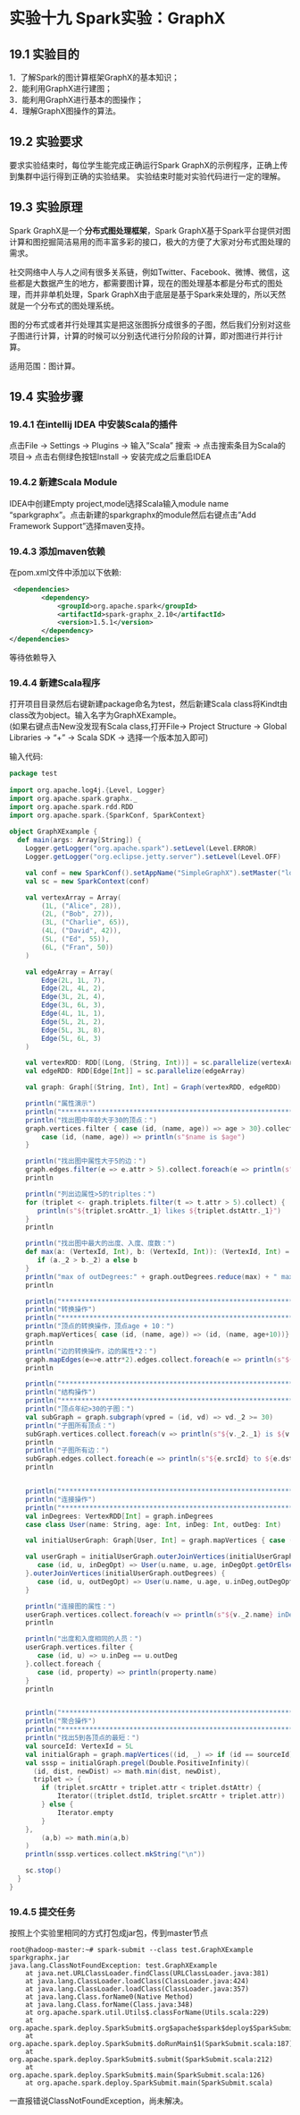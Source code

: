 ﻿# 实验十九  Spark实验：GraphX
## 19.1 实验目的  
1．了解Spark的图计算框架GraphX的基本知识；  
2．能利用GraphX进行建图；  
3．能利用GraphX进行基本的图操作；  
4．理解GraphX图操作的算法。

## 19.2 实验要求
要求实验结束时，每位学生能完成正确运行Spark GraphX的示例程序，正确上传到集群中运行得到正确的实验结果。  实验结束时能对实验代码进行一定的理解。  

## 19.3 实验原理
Spark GraphX是一个**分布式图处理框架**，Spark GraphX基于Spark平台提供对图计算和图挖掘简洁易用的而丰富多彩的接口，极大的方便了大家对分布式图处理的需求。  

社交网络中人与人之间有很多关系链，例如Twitter、Facebook、微博、微信，这些都是大数据产生的地方，都需要图计算，现在的图处理基本都是分布式的图处理，而并非单机处理，Spark GraphX由于底层是基于Spark来处理的，所以天然就是一个分布式的图处理系统。  

图的分布式或者并行处理其实是把这张图拆分成很多的子图，然后我们分别对这些子图进行计算，计算的时候可以分别迭代进行分阶段的计算，即对图进行并行计算。  

适用范围：图计算。 

## 19.4 实验步骤  

### 19.4.1 在intellij IDEA 中安装Scala的插件
点击File -> Settings -> Plugins -> 输入”Scala” 搜索 -> 点击搜索条目为Scala的项目-> 点击右侧绿色按钮Install -> 安装完成之后重启IDEA 

### 19.4.2 新建Scala Module  
IDEA中创建Empty project,model选择Scala输入module name “sparkgraphx”。点击新建的sparkgraphx的module然后右键点击”Add Framework Support”选择maven支持。  

### 19.4.3 添加maven依赖
在pom.xml文件中添加以下依赖:  
```xml
 <dependencies>
        <dependency>
            <groupId>org.apache.spark</groupId>
            <artifactId>spark-graphx_2.10</artifactId>
            <version>1.5.1</version>
        </dependency>
</dependencies>
``` 
等待依赖导入  

### 19.4.4 新建Scala程序  
打开项目目录然后右键新建package命名为test，然后新建Scala class将Kindt由class改为object。输入名字为GraphXExample。  
(如果右键点击New没发现有Scala class,打开File-> Project Structure -> Global Libraries -> “+” -> Scala SDK -> 选择一个版本加入即可)

输入代码:  
```scala
package test
 
import org.apache.log4j.{Level, Logger}
import org.apache.spark.graphx._
import org.apache.spark.rdd.RDD
import org.apache.spark.{SparkConf, SparkContext}
 
object GraphXExample {
  def main(args: Array[String]) {
    Logger.getLogger("org.apache.spark").setLevel(Level.ERROR)
    Logger.getLogger("org.eclipse.jetty.server").setLevel(Level.OFF)

    val conf = new SparkConf().setAppName("SimpleGraphX").setMaster("local")
    val sc = new SparkContext(conf)

    val vertexArray = Array(
        (1L, ("Alice", 28)),
        (2L, ("Bob", 27)),
        (3L, ("Charlie", 65)),
        (4L, ("David", 42)),
        (5L, ("Ed", 55)),
        (6L, ("Fran", 50))
    )

    val edgeArray = Array(
        Edge(2L, 1L, 7),
        Edge(2L, 4L, 2),
        Edge(3L, 2L, 4),
        Edge(3L, 6L, 3),
        Edge(4L, 1L, 1),
        Edge(5L, 2L, 2),
        Edge(5L, 3L, 8),
        Edge(5L, 6L, 3)
    )

    val vertexRDD: RDD[(Long, (String, Int))] = sc.parallelize(vertexArray)
    val edgeRDD: RDD[Edge[Int]] = sc.parallelize(edgeArray)

    val graph: Graph[(String, Int), Int] = Graph(vertexRDD, edgeRDD)

    println("属性演示")
    println("**********************************************************")
    println("找出图中年龄大于30的顶点：")
    graph.vertices.filter { case (id, (name, age)) => age > 30}.collect.foreach {
        case (id, (name, age)) => println(s"$name is $age")
    }

    println("找出图中属性大于5的边：")
    graph.edges.filter(e => e.attr > 5).collect.foreach(e => println(s"${e.srcId} to ${e.dstId} att ${e.attr}"))
    println

    println("列出边属性>5的tripltes：")
    for (triplet <- graph.triplets.filter(t => t.attr > 5).collect) {
       println(s"${triplet.srcAttr._1} likes ${triplet.dstAttr._1}")
    }
    println

    println("找出图中最大的出度、入度、度数：")
    def max(a: (VertexId, Int), b: (VertexId, Int)): (VertexId, Int) = {
       if (a._2 > b._2) a else b
    }
    println("max of outDegrees:" + graph.outDegrees.reduce(max) + " max of inDegrees:" + graph.inDegrees.reduce(max) + " max of Degrees:" + graph.degrees.reduce(max))
    println

    println("**********************************************************")
    println("转换操作")
    println("**********************************************************")
    println("顶点的转换操作，顶点age + 10：")
    graph.mapVertices{ case (id, (name, age)) => (id, (name, age+10))}.vertices.collect.foreach(v => println(s"${v._2._1} is ${v._2._2}"))
    println
    println("边的转换操作，边的属性*2：")
    graph.mapEdges(e=>e.attr*2).edges.collect.foreach(e => println(s"${e.srcId} to ${e.dstId} att ${e.attr}"))
    println

    println("**********************************************************")
    println("结构操作")
    println("**********************************************************")
    println("顶点年纪>30的子图：")
    val subGraph = graph.subgraph(vpred = (id, vd) => vd._2 >= 30)
    println("子图所有顶点：")
    subGraph.vertices.collect.foreach(v => println(s"${v._2._1} is ${v._2._2}"))
    println
    println("子图所有边：")
    subGraph.edges.collect.foreach(e => println(s"${e.srcId} to ${e.dstId} att ${e.attr}"))
    println


    println("**********************************************************")
    println("连接操作")
    println("**********************************************************")
    val inDegrees: VertexRDD[Int] = graph.inDegrees
    case class User(name: String, age: Int, inDeg: Int, outDeg: Int)

    val initialUserGraph: Graph[User, Int] = graph.mapVertices { case (id, (name, age)) => User(name, age, 0, 0)}

    val userGraph = initialUserGraph.outerJoinVertices(initialUserGraph.inDegrees) {
       case (id, u, inDegOpt) => User(u.name, u.age, inDegOpt.getOrElse(0), u.outDeg)
    }.outerJoinVertices(initialUserGraph.outDegrees) {
       case (id, u, outDegOpt) => User(u.name, u.age, u.inDeg,outDegOpt.getOrElse(0))
    }

    println("连接图的属性：")
    userGraph.vertices.collect.foreach(v => println(s"${v._2.name} inDeg: ${v._2.inDeg}  outDeg: ${v._2.outDeg}"))
    println

    println("出度和入度相同的人员：")
    userGraph.vertices.filter {
       case (id, u) => u.inDeg == u.outDeg
    }.collect.foreach {
       case (id, property) => println(property.name)
    }
    println


    println("**********************************************************")
    println("聚合操作")
    println("**********************************************************")
    println("找出5到各顶点的最短：")
    val sourceId: VertexId = 5L
    val initialGraph = graph.mapVertices((id, _) => if (id == sourceId) 0.0 else Double.PositiveInfinity)
    val sssp = initialGraph.pregel(Double.PositiveInfinity)(
      (id, dist, newDist) => math.min(dist, newDist),
      triplet => {
        if (triplet.srcAttr + triplet.attr < triplet.dstAttr) {
            Iterator((triplet.dstId, triplet.srcAttr + triplet.attr))
        } else {
            Iterator.empty
        }
    },
        (a,b) => math.min(a,b)
    )
    println(sssp.vertices.collect.mkString("\n"))

    sc.stop()
  }
}
```


### 19.4.5 提交任务
按照上个实验里相同的方式打包成jar包，传到master节点  
```
root@hadoop-master:~# spark-submit --class test.GraphXExample sparkgraphx.jar 
java.lang.ClassNotFoundException: test.GraphXExample
	at java.net.URLClassLoader.findClass(URLClassLoader.java:381)
	at java.lang.ClassLoader.loadClass(ClassLoader.java:424)
	at java.lang.ClassLoader.loadClass(ClassLoader.java:357)
	at java.lang.Class.forName0(Native Method)
	at java.lang.Class.forName(Class.java:348)
	at org.apache.spark.util.Utils$.classForName(Utils.scala:229)
	at org.apache.spark.deploy.SparkSubmit$.org$apache$spark$deploy$SparkSubmit$$runMain(SparkSubmit.scala:695)
	at org.apache.spark.deploy.SparkSubmit$.doRunMain$1(SparkSubmit.scala:187)
	at org.apache.spark.deploy.SparkSubmit$.submit(SparkSubmit.scala:212)
	at org.apache.spark.deploy.SparkSubmit$.main(SparkSubmit.scala:126)
	at org.apache.spark.deploy.SparkSubmit.main(SparkSubmit.scala)
```
一直报错说ClassNotFoundException，尚未解决。








